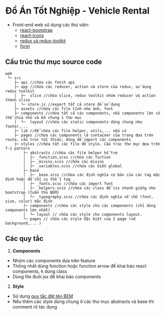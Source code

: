 
# Đồ Án Tốt Nghiệp - Vehicle Rental
- Front-end web sử dụng các thư viện:
  - [react-bootstrap](https://react-bootstrap.github.io/getting-started/theming/)
  - [react-icons](https://react-icons.github.io/react-icons)
  - [redux và redux-toolkit](https://viblo.asia/p/redux-toolkit-refactor-lai-redux-structure-RQqKL0pmK7z)
  - [form](?)

## Cấu trúc thư mục source code
```
web
 └─ src
    ├─ api //chứa các fetch api
    ├─ app //chứa các reducer, action và store của redux, sử dụng redux toolkit
    │  ├─  slice //chứa slice, redux toolkit nhóm reducer và action thành slice
    │  └─ store.js //export tất cả store để sử dụng
    ├─ assets //chứa các file tĩnh như ảnh, font
    ├─ components //chứa tất cả các components, nếu components lớn có thể chia nhỏ và bỏ chung 1 thư mục
    │  └─  layout //chứa các static components dùng chung như footer,... 
    ├─ lib //để chứa các file helper, utils,... nếu có
    ├─ pages //chứa các components là container của trang dựa trên route, cấu trúc tối thiểu, dùng để import các components
    ├─ styles //chứa tất các file để style. Cấu trúc thư mục dựa trên 7-1 pattern
        ├─ abstracts //chứa các file helper hỗ trợ
        │  ├─ _function.scss //chứa các fuction 
        │  ├─ _mixins.scss //chứa các mixins
        │  ├─ _variables.scss //chứa các biến global
        ├─ base 
        │  ├─ _base.scss //chứa các định nghĩa cơ bản của các tag mặc định hoặc để chỉ cụ thể 1 tag
        │  ├─ _fonts.scss //chứa các import font
        │  ├─ _helpers.scss //chứa các class để css nhanh giống như bootstrap (tuân thủ BEM)
        │  └─ _typography.scss //chứa các định nghĩa về chữ (font, size, color) mặc định
        ├─ components //chứa các style cho các components (chỉ dùng components lớn nhất)
        │  └─ layout // chứa các style cho components layout.
        └─ pages // chứa các style đặc biệt của 1 page (vd background,... )
```
## Các quy tắc
1. **Components**
 - Nhóm các components dựa trên feature
 - Thống nhất dùng function hoặc function arrow để khai báo react components, k dùng class
 - Dùng file đuôi jsx để khai báo components
2. **Style**
 - Sử dụng [quy tắc đặt tên BEM](https://viblo.asia/p/tim-hieu-ve-bem-trong-15-phut-924lJOk65PM)
 - Nếu thêm các style dùng chung ở các thư mục abstracts và base thì comment rõ tác dụng
